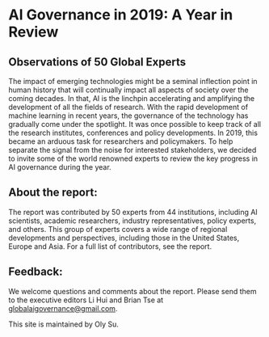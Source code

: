 # AI Governance in 2019: A Year in Review

## Observations of 50 Global Experts 

The impact of emerging technologies might be a seminal inflection point in human history that will continually impact all aspects of society over the coming decades. In that, AI is the linchpin accelerating and amplifying the development of all the fields of research. With the rapid development of machine learning in recent years, the governance of the technology has gradually come under the spotlight. It was once possible to keep track of all the research institutes, conferences and policy developments. In 2019, this became an arduous task for researchers and policymakers. To help separate the signal from the noise for interested stakeholders, we decided to invite some of the world renowned experts to review the key progress in AI governance during the year. 

## About the report: 

The report was contributed by 50 experts from 44 institutions, including AI scientists, academic researchers, industry representatives, policy experts, and others. This group of experts covers a wide range of regional developments and perspectives, including those in the United States, Europe and Asia. For a full list of contributors, see the report.

## Feedback:  

We welcome questions and comments about the report. Please send them to the executive editors Li Hui and Brian Tse at globalaigovernance@gmail.com. 

This site is maintained by Oly Su. 
